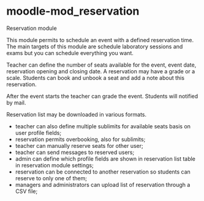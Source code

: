 moodle-mod_reservation
======================
Reservation module

This module permits to schedule an event with a defined reservation time.
The main targets of this module are schedule laboratory sessions and exams but you can schedule everything you want.

Teacher can define the number of seats available for the event, event date, reservation opening and closing date.
A reservation may have a grade or a scale.
Students can book and unbook a seat and add a note about this reservation.

After the event starts the teacher can grade the event. Students will notified by mail.

Reservation list may be downloaded in various formats.

- teacher can also define multiple sublimits for available seats basis on user profile fields;
- reservation permits overbooking, also for sublimits;
- teacher can manually reserve seats for other user;
- teacher can send messages to reserved users;
- admin can define which profile fields are shown in reservation list table in reservation module settings;
- reservation can be connected to another reservation so students can reserve to only one of them;
- managers and administrators can upload list of reservation through a CSV file;
